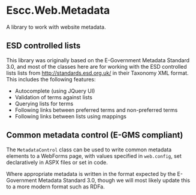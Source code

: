 # Escc.Web.Metadata

A library to work with website metadata.

ESD controlled lists 
--------------------
This library was originally based on the E-Government Metadata Standard 3.0, and most of the classes here are for working with the ESD controlled lists lists from http://standards.esd.org.uk/ in their Taxonomy XML format. This includes the following features:

* Autocomplete (using JQuery UI)
* Validation of terms against lists
* Querying lists for terms
* Following links between preferred terms and non-preferred terms
* Following links between lists using mappings

Common metadata control (E-GMS compliant)
-----------------------------------------
The `MetadataControl` class can be used to write common metadata elements to a WebForms page, with values specified in `web.config`, set declaratively in ASPX files or set in code.

Where appropriate metadata is written in the format expected by the E-Government Metadata Standard 3.0, though we will most likely update this to a more modern format such as RDFa.  
